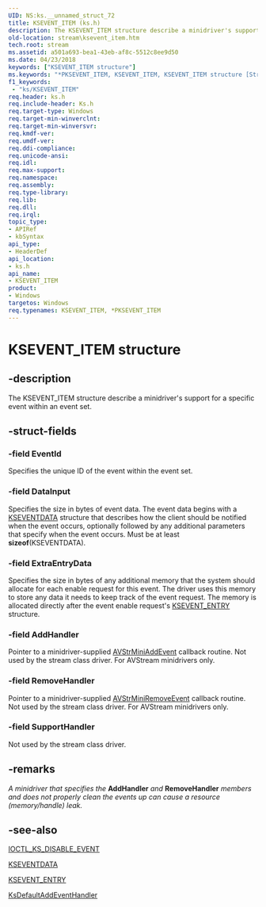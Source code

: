 ```yaml
---
UID: NS:ks.__unnamed_struct_72
title: KSEVENT_ITEM (ks.h)
description: The KSEVENT_ITEM structure describe a minidriver's support for a specific event within an event set.
old-location: stream\ksevent_item.htm
tech.root: stream
ms.assetid: a501a693-bea1-43eb-af8c-5512c8ee9d50
ms.date: 04/23/2018
keywords: ["KSEVENT_ITEM structure"]
ms.keywords: "*PKSEVENT_ITEM, KSEVENT_ITEM, KSEVENT_ITEM structure [Streaming Media Devices], PKSEVENT_ITEM, PKSEVENT_ITEM structure pointer [Streaming Media Devices], ks-struct_1e126443-3eef-4e67-9969-69c3a4aaa17c.xml, ks/KSEVENT_ITEM, ks/PKSEVENT_ITEM, stream.ksevent_item"
f1_keywords:
 - "ks/KSEVENT_ITEM"
req.header: ks.h
req.include-header: Ks.h
req.target-type: Windows
req.target-min-winverclnt: 
req.target-min-winversvr: 
req.kmdf-ver: 
req.umdf-ver: 
req.ddi-compliance: 
req.unicode-ansi: 
req.idl: 
req.max-support: 
req.namespace: 
req.assembly: 
req.type-library: 
req.lib: 
req.dll: 
req.irql: 
topic_type:
- APIRef
- kbSyntax
api_type:
- HeaderDef
api_location:
- ks.h
api_name:
- KSEVENT_ITEM
product:
- Windows
targetos: Windows
req.typenames: KSEVENT_ITEM, *PKSEVENT_ITEM
---
```


# KSEVENT_ITEM structure


## -description


The KSEVENT_ITEM structure describe a minidriver's support for a specific event within an event set.


## -struct-fields




### -field EventId

Specifies the unique ID of the event within the event set.


### -field DataInput

Specifies the size in bytes of event data. The event data begins with a <a href="https://docs.microsoft.com/windows-hardware/drivers/ddi/ks/ns-ks-kseventdata">KSEVENTDATA</a> structure that describes how the client should be notified when the event occurs, optionally followed by any additional parameters that specify when the event occurs. Must be at least <b>sizeof</b>(KSEVENTDATA).


### -field ExtraEntryData

Specifies the size in bytes of any additional memory that the system should allocate for each enable request for this event. The driver uses this memory to store any data it needs to keep track of the event request. The memory is allocated directly after the event enable request's <a href="https://docs.microsoft.com/windows-hardware/drivers/ddi/ks/ns-ks-_ksevent_entry">KSEVENT_ENTRY</a> structure.


### -field AddHandler

Pointer to a minidriver-supplied <a href="https://docs.microsoft.com/windows-hardware/drivers/ddi/ks/nc-ks-pfnksaddevent">AVStrMiniAddEvent</a> callback routine. Not used by the stream class driver. For AVStream minidrivers only.


### -field RemoveHandler

Pointer to a minidriver-supplied <a href="https://docs.microsoft.com/windows-hardware/drivers/ddi/ks/nc-ks-pfnksremoveevent">AVStrMiniRemoveEvent</a> callback routine. Not used by the stream class driver. For AVStream minidrivers only.


### -field SupportHandler

Not used by the stream class driver.


## -remarks



<i>A minidriver that specifies the </i><b>AddHandler</b><i> and </i><b>RemoveHandler</b><i> members and does not properly clean the events up can cause a resource (memory/handle) leak.</i>




## -see-also




<a href="https://docs.microsoft.com/windows-hardware/drivers/ddi/ks/ni-ks-ioctl_ks_disable_event">IOCTL_KS_DISABLE_EVENT</a>



<a href="https://docs.microsoft.com/windows-hardware/drivers/ddi/ks/ns-ks-kseventdata">KSEVENTDATA</a>



<a href="https://docs.microsoft.com/windows-hardware/drivers/ddi/ks/ns-ks-_ksevent_entry">KSEVENT_ENTRY</a>



<a href="https://docs.microsoft.com/windows-hardware/drivers/ddi/ks/nf-ks-ksdefaultaddeventhandler">KsDefaultAddEventHandler</a>
 

 

